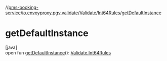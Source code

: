 //[pms-booking-service](../../../../index.md)/[io.envoyproxy.pgv.validate](../../index.md)/[Validate](../index.md)/[Int64Rules](index.md)/[getDefaultInstance](get-default-instance.md)

# getDefaultInstance

[java]\
open fun [getDefaultInstance](get-default-instance.md)(): [Validate.Int64Rules](index.md)